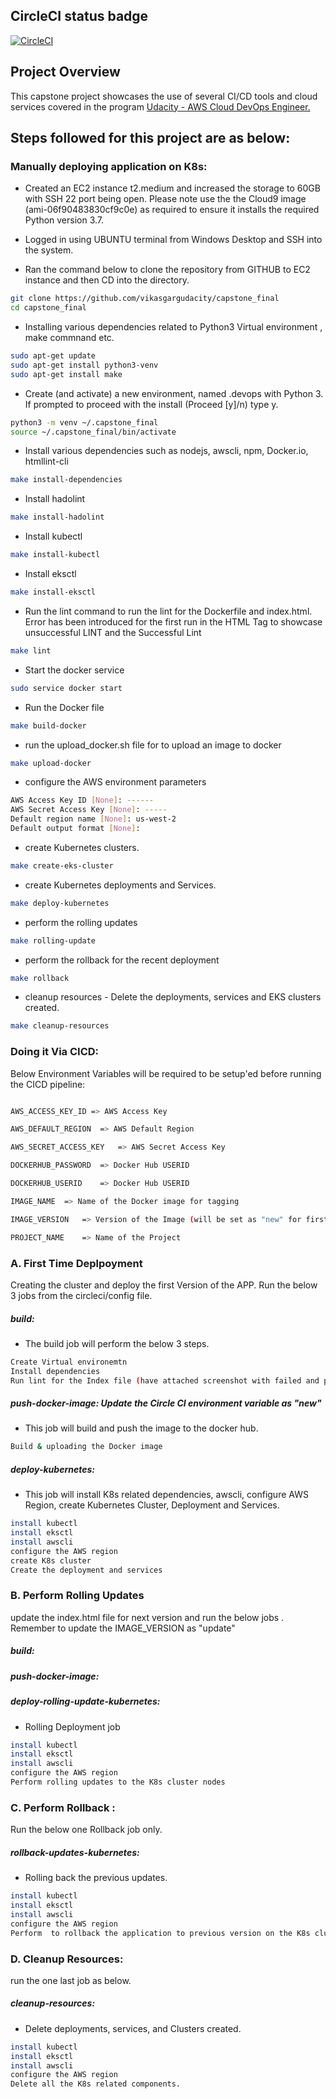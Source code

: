 ## CircleCI status badge  
[![CircleCI](https://circleci.com/gh/vikasgargudacity/project4_final/tree/master.svg?style=svg)](https://circleci.com/gh/vikasgargudacity/project4_final/tree/master)

## Project Overview

This capstone project showcases the use of several CI/CD tools and cloud services covered in the program [Udacity - AWS Cloud DevOps Engineer.](https://www.udacity.com/course/cloud-dev-ops-nanodegree--nd9991)

## Steps followed for this project are as below: 

### Manually deploying application on K8s:
- Created an EC2 instance t2.medium and increased the storage to 60GB with SSH 22 port being open. Please note use the the Cloud9 image (ami-06f90483830cf9c0e) as required to ensure it installs the required Python version 3.7. 

- Logged in using UBUNTU terminal from Windows Desktop and SSH into the system. 

- Ran the command below to clone the repository from GITHUB to EC2 instance and then CD into the directory. 
```bash
git clone https://github.com/vikasgargudacity/capstone_final
cd capstone_final
```

- Installing various dependencies related to Python3 Virtual environment , make commnand etc.
```bash
sudo apt-get update
sudo apt-get install python3-venv 
sudo apt-get install make
```

- Create (and activate) a new environment, named .devops with Python 3. If prompted to proceed with the install (Proceed [y]/n) type y.
```bash
python3 -m venv ~/.capstone_final
source ~/.capstone_final/bin/activate
```

- Install various dependencies such as nodejs, awscli, npm, Docker.io, htmllint-cli
```bash
make install-dependencies
```

- Install hadolint
```bash
make install-hadolint
```

- Install kubectl
```bash
make install-kubectl
```
- Install eksctl
```bash
make install-eksctl
```

- Run the lint command to run the lint for the Dockerfile and index.html. Error has been introduced for the first run in the HTML Tag to showcase unsuccessful LINT and the Successful Lint
```bash
make lint
```

- Start the docker service 
```bash
sudo service docker start
```

- Run the Docker file
```bash
make build-docker
```

- run the upload_docker.sh file for to upload an image to docker 
```bash
make upload-docker
```
 
- configure the AWS environment parameters
```bash
AWS Access Key ID [None]: ------ 
AWS Secret Access Key [None]: ----- 
Default region name [None]: us-west-2
Default output format [None]:
```

- create Kubernetes clusters.  
```bash
make create-eks-cluster
```

- create Kubernetes deployments and Services.   
```bash
make deploy-kubernetes
```

- perform the rolling updates
```bash
make rolling-update
```

- perform the rollback for the recent deployment
```bash
make rollback
```

- cleanup resources - Delete the deployments, services and EKS clusters created.
```bash
make cleanup-resources
```

### Doing it Via CICD:
Below Environment Variables will be required to be setup'ed before running the CICD pipeline: 
```bash

AWS_ACCESS_KEY_ID => AWS Access Key

AWS_DEFAULT_REGION	=> AWS Default Region 

AWS_SECRET_ACCESS_KEY	=> AWS Secret Access Key

DOCKERHUB_PASSWORD	=> Docker Hub USERID

DOCKERHUB_USERID	=> Docker Hub USERID

IMAGE_NAME	=> Name of the Docker image for tagging

IMAGE_VERSION	=> Version of the Image (will be set as "new" for first run and "update" for rolling updates)

PROJECT_NAME	=> Name of the Project  
``` 

### A. First Time Deplpoyment 
Creating the cluster and deploy the first Version of the APP. Run the below 3 jobs from the circleci/config file.

##### build: 
- The build job will perform the below 3 steps. 
```bash
Create Virtual environemtn
Install dependencies 
Run lint for the Index file (have attached screenshot with failed and passed lint scenario)
```
##### push-docker-image: Update the Circle CI environment variable as "new"
- This job will build and push the image to the docker hub. 
```bash
Build & uploading the Docker image
```
##### deploy-kubernetes:
- This job will  install K8s related dependencies, awscli, configure AWS Region, create Kubernetes Cluster, Deployment and Services. 
```bash
install kubectl
install eksctl
install awscli
configure the AWS region
create K8s cluster
Create the deployment and services
```

### B. Perform Rolling Updates
update the index.html file for next version and run the below jobs . Remember to update the IMAGE_VERSION as "update"
##### build: 
##### push-docker-image: 
##### deploy-rolling-update-kubernetes: 
- Rolling Deployment job 
```bash
install kubectl
install eksctl
install awscli
configure the AWS region
Perform rolling updates to the K8s cluster nodes
```
### C. Perform Rollback : 
Run the below one Rollback job only.
##### rollback-updates-kubernetes:
- Rolling back the previous updates. 
```bash
install kubectl
install eksctl
install awscli
configure the AWS region
Perform  to rollback the application to previous version on the K8s cluster nodes
```
### D. Cleanup Resources: 
run the one last job as below. 
##### cleanup-resources:
- Delete deployments, services, and Clusters created. 
```bash
install kubectl
install eksctl
install awscli
configure the AWS region
Delete all the K8s related components. 
```
